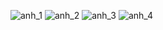 ![anh_1](https://github.com/user-attachments/assets/6cfd28f0-194c-4484-8866-91360538c69b)
![anh_2](https://github.com/user-attachments/assets/086f54b9-0ce2-4a39-b4a8-c03408cbe954)
![anh_3](https://github.com/user-attachments/assets/b2e9b924-634e-434c-bb1a-af8cbb1fd4f8)
![anh_4](https://github.com/user-attachments/assets/f18a1343-1ba4-4075-8140-123b167dd92f)
